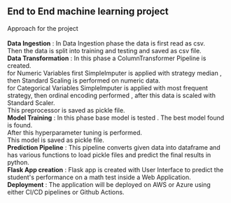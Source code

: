 ## End to End machine learning project
Approach for the project <br />
<br />
**Data Ingestion** :
In Data Ingestion phase the data is first read as csv. <br />
Then the data is split into training and testing and saved as csv file. <br />
**Data Transformation** :
In this phase a ColumnTransformer Pipeline is created. <br />
for Numeric Variables first SimpleImputer is applied with strategy median , then Standard Scaling is performed on numeric data. <br />
for Categorical Variables SimpleImputer is applied with most frequent strategy, then ordinal encoding performed , after this data is scaled with Standard Scaler. <br />
This preprocessor is saved as pickle file. <br />
**Model Training** :
In this phase base model is tested . The best model found is found. <br />
After this hyperparameter tuning is performed. <br />
This model is saved as pickle file. <br />
**Prediction Pipeline** :
This pipeline converts given data into dataframe and has various functions to load pickle files and predict the final results in python. <br />
**Flask App creation** :
Flask app is created with User Interface to predict the student's performance on a math test inside a Web Application. <br />
**Deployment** :
The application will be deployed on AWS or Azure using either CI/CD pipelines or Github Actions.
